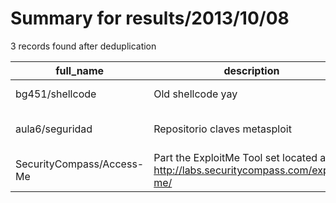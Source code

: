
# Summary for results/2013/10/08
    
3 records found after deduplication

| full_name | description | html_url | matched_list | matched_count | pushed_at | size | stargazers_count | language | forks_count | vul_ids |
|---------------------------|------------------------------------------------------------------------------------|----------------------------------------------|----------------------------------|-----------------|---------------------------|--------|--------------------|------------|---------------|-----------|
| bg451/shellcode | Old shellcode yay | https://github.com/bg451/shellcode | ['shellcode'] | 1 | 2013-10-08 01:00:38+00:00 | 112 | 1 | C | 1 | [] |
| aula6/seguridad | Repositorio claves metasploit | https://github.com/aula6/seguridad | ['metasploit module OR payload'] | 1 | 2013-10-08 16:52:57+00:00 | 108 | 0 | nan | 0 | [] |
| SecurityCompass/Access-Me | Part the ExploitMe Tool set located at http://labs.securitycompass.com/exploit-me/ | https://github.com/SecurityCompass/Access-Me | ['exploit'] | 1 | 2013-10-08 17:06:28+00:00 | 432 | 5 | JavaScript | 6 | [] |
